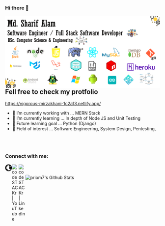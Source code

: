 ### Hi there 👋



<img align="left" alt="priom7" src="https://github.com/Priom7/Priom7/blob/master/images/md.%20sharif%20alam.png" />

<br/>
<br/>

## Fell free to check my protfolio 

https://vigorous-mirzakhani-1c2a13.netlify.app/

- 🔭 I’m currently working with ... MERN Stack 
- 🌱 I’m currently learning ... In depth of Node JS and Unit Testing 
- 🤔 Future learning goal ... Python (Django) 
- 🤔 Field of interest ... Software Engineering, System Design, Pentesting, 


<br/>
<br/>

### Connect with me:

[<img align="left" alt="codeSTACKr.com" width="22px" src="https://raw.githubusercontent.com/iconic/open-iconic/master/svg/globe.svg" />][website]
[<img align="left" alt="codeSTACKr | YouTube" width="22px" src="https://cdn.jsdelivr.net/npm/simple-icons@v3/icons/youtube.svg" />][youtube]
[<img align="left" alt="codeSTACKr | LinkedIn" width="22px" src="https://cdn.jsdelivr.net/npm/simple-icons@v3/icons/linkedin.svg" />][linkedin]


<br />
<br/>



<img align="left" alt="priom7's Github Stats" src="https://github-readme-stats.codestackr.vercel.app/api?username=priom7&show_icons=true&title_color=f4fa9c&icon_color=faee1c&hide_border=true&bg_color=000000&text_color=feff89" />


<br />
<br/>

[website]: https://vigorous-mirzakhani-1c2a13.netlify.app/
[linkedin]: https://www.linkedin.com/in/md-sharif-alam/
[youtube]: https://www.youtube.com/channel/UCQBNtK0438DJa_uug8sxPqw?view_as=subscriber


<!--
**Priom7/Priom7** is a ✨ _special_ ✨ repository because its `README.md` (this file) appears on your GitHub profile.

Here are some ideas to get you started:

- 🔭 I’m currently working on ... MERN Stack 
- 🌱 I’m currently learning ... In depth of Node JS
- 👯 I’m looking to collaborate on ...
- 🤔 I’m looking for help with ...
- 💬 Ask me about ...
- 📫 How to reach me: ...
- 😄 Pronouns: ...
- ⚡ Fun fact: ...
-->

